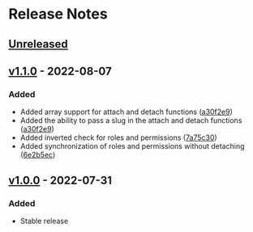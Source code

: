 # Release Notes

## [Unreleased](https://github.com/Kerigard/laravel-roles/compare/v1.1.0...master)

## [v1.1.0](https://github.com/Kerigard/laravel-roles/compare/v1.0.0...v1.1.0) - 2022-08-07

### Added

- Added array support for attach and detach functions ([a30f2e9](https://github.com/Kerigard/laravel-roles/commit/a30f2e9ada0956131ed600de26cfe5e84cf8847b))
- Added the ability to pass a slug in the attach and detach functions ([a30f2e9](https://github.com/Kerigard/laravel-roles/commit/a30f2e9ada0956131ed600de26cfe5e84cf8847b))
- Added inverted check for roles and permissions ([7a75c30](https://github.com/Kerigard/laravel-roles/commit/7a75c30208905d90347e038a14c826c475a305d1))
- Added synchronization of roles and permissions without detaching ([6e2b5ec](https://github.com/Kerigard/laravel-roles/commit/6e2b5ec44bb392bcb89c1d11b90c96ecef9f4b34))

## [v1.0.0](https://github.com/Kerigard/laravel-roles/compare/c19fc61220140f3c0c205b2d3d4586f05810600c...v1.0.0) - 2022-07-31

### Added

- Stable release
